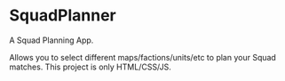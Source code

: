 # SquadPlanner
A Squad Planning App. 

Allows you to select different maps/factions/units/etc to plan your Squad matches. 
This project is only HTML/CSS/JS. 
